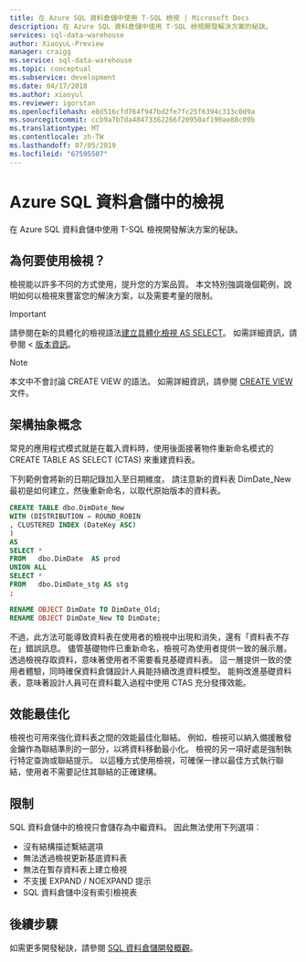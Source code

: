```yaml
---
title: 在 Azure SQL 資料倉儲中使用 T-SQL 檢視 | Microsoft Docs
description: 在 Azure SQL 資料倉儲中使用 T-SQL 檢視開發解決方案的秘訣。
services: sql-data-warehouse
author: XiaoyuL-Preview
manager: craigg
ms.service: sql-data-warehouse
ms.topic: conceptual
ms.subservice: development
ms.date: 04/17/2018
ms.author: xiaoyul
ms.reviewer: igorstan
ms.openlocfilehash: e8d516cfd764f947bd2fe7fc25f6394c313c0d9a
ms.sourcegitcommit: ccb9a7b7da48473362266f20950af190ae88c09b
ms.translationtype: MT
ms.contentlocale: zh-TW
ms.lasthandoff: 07/05/2019
ms.locfileid: "67595507"
---
```

# <a name="views-in-azure-sql-data-warehouse"></a>Azure SQL 資料倉儲中的檢視
在 Azure SQL 資料倉儲中使用 T-SQL 檢視開發解決方案的秘訣。 

## <a name="why-use-views"></a>為何要使用檢視？
檢視能以許多不同的方式使用，提升您的方案品質。  本文特別強調幾個範例，說明如何以檢視來豐富您的解決方案，以及需要考量的限制。


> [!IMPORTANT]
> 請參閱在新的具體化的檢視語法[建立具體化檢視 AS SELECT](/sql/t-sql/statements/create-materialized-view-as-select-transact-sql?view=azure-sqldw-latest)。  如需詳細資訊，請參閱 <<c0> [ 版本資訊](/azure/sql-data-warehouse/release-notes-10-0-10106-0)。
>


> [!NOTE]
> 本文中不會討論 CREATE VIEW 的語法。 如需詳細資訊，請參閱 [CREATE VIEW](/sql/t-sql/statements/create-view-transact-sql) 文件。
> 

## <a name="architectural-abstraction"></a>架構抽象概念

常見的應用程式模式就是在載入資料時，使用後面接著物件重新命名模式的 CREATE TABLE AS SELECT (CTAS) 來重建資料表。

下列範例會將新的日期記錄加入至日期維度。 請注意新的資料表 DimDate_New 最初是如何建立，然後重新命名，以取代原始版本的資料表。

```sql
CREATE TABLE dbo.DimDate_New
WITH (DISTRIBUTION = ROUND_ROBIN
, CLUSTERED INDEX (DateKey ASC)
)
AS
SELECT *
FROM   dbo.DimDate  AS prod
UNION ALL
SELECT *
FROM   dbo.DimDate_stg AS stg
;

RENAME OBJECT DimDate TO DimDate_Old;
RENAME OBJECT DimDate_New TO DimDate;

```

不過，此方法可能導致資料表在使用者的檢視中出現和消失，還有「資料表不存在」錯誤訊息。 儘管基礎物件已重新命名，檢視可為使用者提供一致的展示層。 透過檢視存取資料，意味著使用者不需要看見基礎資料表。 這一層提供一致的使用者體驗，同時確保資料倉儲設計人員能持續改進資料模型。 能夠改進基礎資料表，意味著設計人員可在資料載入過程中使用 CTAS 充分發揮效能。   

## <a name="performance-optimization"></a>效能最佳化
檢視也可用來強化資料表之間的效能最佳化聯結。 例如，檢視可以納入備援散發金鑰作為聯結準則的一部分，以將資料移動最小化。 檢視的另一項好處是強制執行特定查詢或聯結提示。 以這種方式使用檢視，可確保一律以最佳方式執行聯結，使用者不需要記住其聯結的正確建構。

## <a name="limitations"></a>限制
SQL 資料倉儲中的檢視只會儲存為中繼資料。 因此無法使用下列選項︰

* 沒有結構描述繫結選項
* 無法透過檢視更新基底資料表
* 無法在暫存資料表上建立檢視
* 不支援 EXPAND / NOEXPAND 提示
* SQL 資料倉儲中沒有索引檢視表

## <a name="next-steps"></a>後續步驟
如需更多開發秘訣，請參閱 [SQL 資料倉儲開發概觀](sql-data-warehouse-overview-develop.md)。


